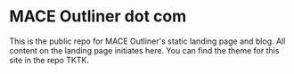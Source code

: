 # MACE Outliner dot com

This is the public repo for MACE Outliner's static landing page and blog. All content on the landing page initiates here.
You can find the theme for this site in the repo TKTK.

